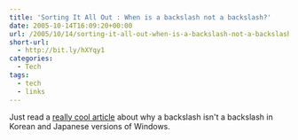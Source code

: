 ```yaml
---
title: 'Sorting It All Out : When is a backslash not a backslash?'
date: 2005-10-14T16:09:20+00:00
url: /2005/10/14/sorting-it-all-out-when-is-a-backslash-not-a-backslash/
short-url:
  - http://bit.ly/hXYqy1
categories:
  - Tech
tags:
  - tech
  - links
---
```

Just read a [really cool article](http://blogs.msdn.com/michkap/archive/2005/09/17/469941.aspx) about why a backslash isn't a backslash in Korean and Japanese versions of Windows.